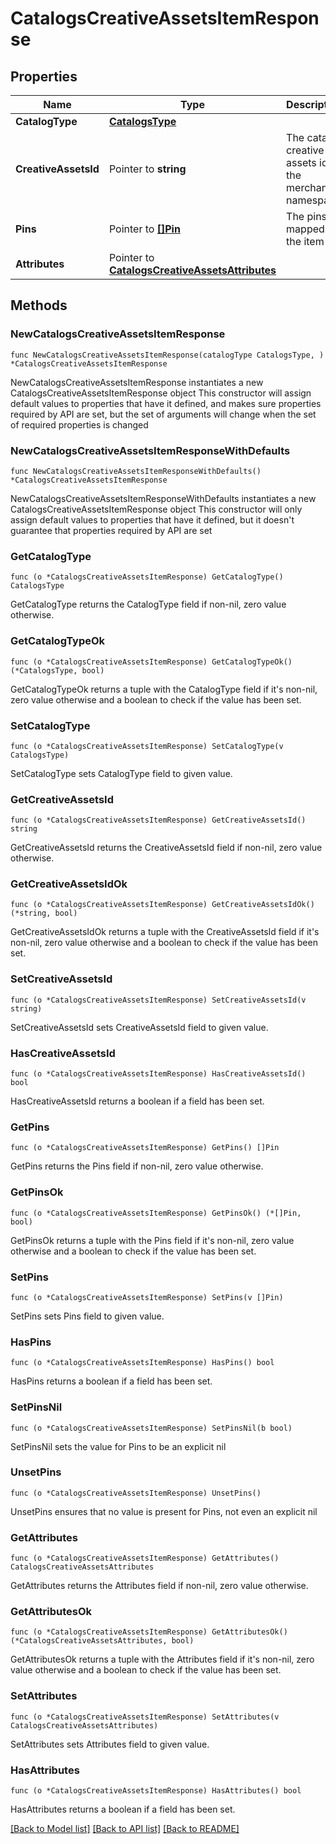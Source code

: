 # CatalogsCreativeAssetsItemResponse

## Properties

Name | Type | Description | Notes
------------ | ------------- | ------------- | -------------
**CatalogType** | [**CatalogsType**](CatalogsType.md) |  | 
**CreativeAssetsId** | Pointer to **string** | The catalog creative assets id in the merchant namespace | [optional] 
**Pins** | Pointer to [**[]Pin**](Pin.md) | The pins mapped to the item | [optional] 
**Attributes** | Pointer to [**CatalogsCreativeAssetsAttributes**](CatalogsCreativeAssetsAttributes.md) |  | [optional] 

## Methods

### NewCatalogsCreativeAssetsItemResponse

`func NewCatalogsCreativeAssetsItemResponse(catalogType CatalogsType, ) *CatalogsCreativeAssetsItemResponse`

NewCatalogsCreativeAssetsItemResponse instantiates a new CatalogsCreativeAssetsItemResponse object
This constructor will assign default values to properties that have it defined,
and makes sure properties required by API are set, but the set of arguments
will change when the set of required properties is changed

### NewCatalogsCreativeAssetsItemResponseWithDefaults

`func NewCatalogsCreativeAssetsItemResponseWithDefaults() *CatalogsCreativeAssetsItemResponse`

NewCatalogsCreativeAssetsItemResponseWithDefaults instantiates a new CatalogsCreativeAssetsItemResponse object
This constructor will only assign default values to properties that have it defined,
but it doesn't guarantee that properties required by API are set

### GetCatalogType

`func (o *CatalogsCreativeAssetsItemResponse) GetCatalogType() CatalogsType`

GetCatalogType returns the CatalogType field if non-nil, zero value otherwise.

### GetCatalogTypeOk

`func (o *CatalogsCreativeAssetsItemResponse) GetCatalogTypeOk() (*CatalogsType, bool)`

GetCatalogTypeOk returns a tuple with the CatalogType field if it's non-nil, zero value otherwise
and a boolean to check if the value has been set.

### SetCatalogType

`func (o *CatalogsCreativeAssetsItemResponse) SetCatalogType(v CatalogsType)`

SetCatalogType sets CatalogType field to given value.


### GetCreativeAssetsId

`func (o *CatalogsCreativeAssetsItemResponse) GetCreativeAssetsId() string`

GetCreativeAssetsId returns the CreativeAssetsId field if non-nil, zero value otherwise.

### GetCreativeAssetsIdOk

`func (o *CatalogsCreativeAssetsItemResponse) GetCreativeAssetsIdOk() (*string, bool)`

GetCreativeAssetsIdOk returns a tuple with the CreativeAssetsId field if it's non-nil, zero value otherwise
and a boolean to check if the value has been set.

### SetCreativeAssetsId

`func (o *CatalogsCreativeAssetsItemResponse) SetCreativeAssetsId(v string)`

SetCreativeAssetsId sets CreativeAssetsId field to given value.

### HasCreativeAssetsId

`func (o *CatalogsCreativeAssetsItemResponse) HasCreativeAssetsId() bool`

HasCreativeAssetsId returns a boolean if a field has been set.

### GetPins

`func (o *CatalogsCreativeAssetsItemResponse) GetPins() []Pin`

GetPins returns the Pins field if non-nil, zero value otherwise.

### GetPinsOk

`func (o *CatalogsCreativeAssetsItemResponse) GetPinsOk() (*[]Pin, bool)`

GetPinsOk returns a tuple with the Pins field if it's non-nil, zero value otherwise
and a boolean to check if the value has been set.

### SetPins

`func (o *CatalogsCreativeAssetsItemResponse) SetPins(v []Pin)`

SetPins sets Pins field to given value.

### HasPins

`func (o *CatalogsCreativeAssetsItemResponse) HasPins() bool`

HasPins returns a boolean if a field has been set.

### SetPinsNil

`func (o *CatalogsCreativeAssetsItemResponse) SetPinsNil(b bool)`

 SetPinsNil sets the value for Pins to be an explicit nil

### UnsetPins
`func (o *CatalogsCreativeAssetsItemResponse) UnsetPins()`

UnsetPins ensures that no value is present for Pins, not even an explicit nil
### GetAttributes

`func (o *CatalogsCreativeAssetsItemResponse) GetAttributes() CatalogsCreativeAssetsAttributes`

GetAttributes returns the Attributes field if non-nil, zero value otherwise.

### GetAttributesOk

`func (o *CatalogsCreativeAssetsItemResponse) GetAttributesOk() (*CatalogsCreativeAssetsAttributes, bool)`

GetAttributesOk returns a tuple with the Attributes field if it's non-nil, zero value otherwise
and a boolean to check if the value has been set.

### SetAttributes

`func (o *CatalogsCreativeAssetsItemResponse) SetAttributes(v CatalogsCreativeAssetsAttributes)`

SetAttributes sets Attributes field to given value.

### HasAttributes

`func (o *CatalogsCreativeAssetsItemResponse) HasAttributes() bool`

HasAttributes returns a boolean if a field has been set.


[[Back to Model list]](../README.md#documentation-for-models) [[Back to API list]](../README.md#documentation-for-api-endpoints) [[Back to README]](../README.md)


